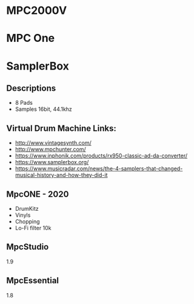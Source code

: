 # MPC2000V
# MPC One
# SamplerBox

## Descriptions
* 8 Pads
* Samples 16bit, 44.1khz
## Virtual Drum Machine Links:
* http://www.vintagesynth.com/
* http://www.mpchunter.com/
* https://www.inphonik.com/products/rx950-classic-ad-da-converter/
* https://www.samplerbox.org/
* https://www.musicradar.com/news/the-4-samplers-that-changed-musical-history-and-how-they-did-it

## MpcONE - 2020
- DrumKitz
- Vinyls
- Chopping
- Lo-Fi filter 10k

## MpcStudio
1.9

## MpcEssential
1.8
